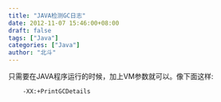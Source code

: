 ```yaml
---
title: "JAVA检测GC日志"
date: 2012-11-07 15:46:00+08:00
draft: false
tags: ["Java"]
categories: ["Java"]
author: "北斗"
---
```


只需要在JAVA程序运行的时候，加上VM参数就可以。像下面这样:
```
    -XX:+PrintGCDetails
```
